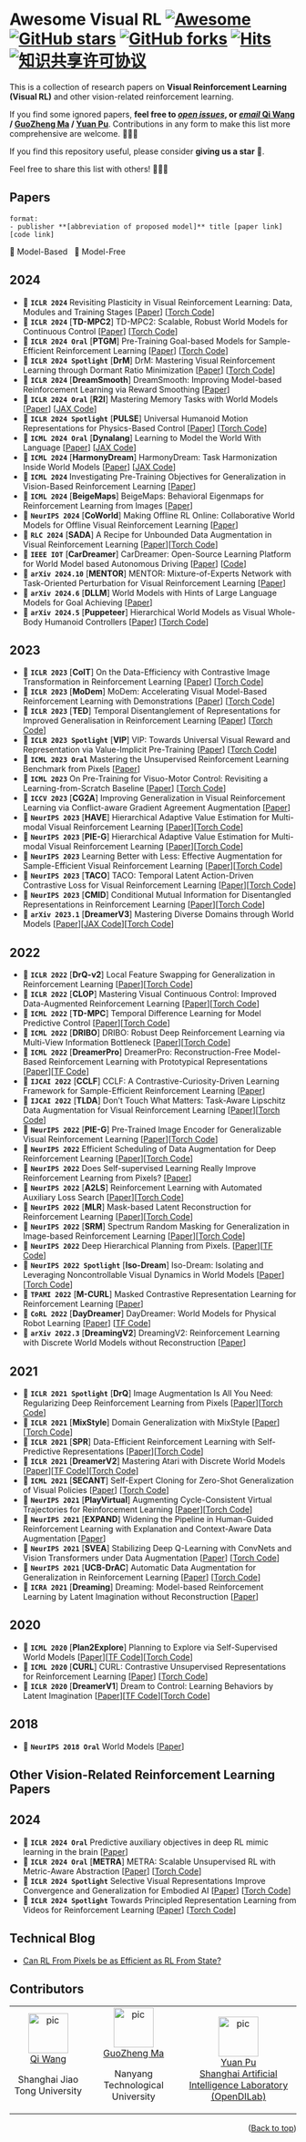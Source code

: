 # Awesome Visual RL [![Awesome](https://cdn.rawgit.com/sindresorhus/awesome/d7305f38d29fed78fa85652e3a63e154dd8e8829/media/badge.svg)](https://github.com/sindresorhus/awesome) [![GitHub stars](https://img.shields.io/github/stars/qiwang067/awesome-visual-rl)](https://github.com/qiwang067/awesome-visual-rl/stargazers) [![GitHub forks](https://img.shields.io/github/forks/qiwang067/awesome-visual-rl)](https://github.com/qiwang067/awesome-visual-rl/network) [![Hits](https://hits.seeyoufarm.com/api/count/incr/badge.svg?url=https%3A%2F%2Fgithub.com%2Fqiwang067%2Fawesome-visual-rl%2F&count_bg=%2379C83D&title_bg=%23555555&icon=&icon_color=%23E7E7E7&title=hits&edge_flat=false)](https://hits.seeyoufarm.com) <a rel="license" href="http://creativecommons.org/licenses/by-nc-sa/4.0/"><img alt="知识共享许可协议" style="border-width:0" src="https://img.shields.io/badge/license-CC%20BY--NC--SA%204.0-lightgrey" /></a>

This is a collection of research papers on **Visual Reinforcement Learning (Visual RL)** and other vision-related reinforcement learning.

If you find some ignored papers, **feel free to [*open issues*](https://github.com/qiwang067/awesome-visual-rl/issues/new), or [*email* Qi Wang](mailto:qiwang067@163.com) / [GuoZheng Ma](mailto:guozheng_ma@163.com) / [Yuan Pu](mailto:puyuan1996@qq.com)**. Contributions in any form to make this list more comprehensive are welcome. 📣📣📣

If you find this repository useful, please consider **giving us a star** 🌟. 

<!--**[citing](#citation)** and-->

Feel free to share this list with others! 🥳🥳🥳

<!-- ## Workshop & Challenge

- [`CVPR 2024 Workshop & Challenge | OpenDriveLab`](https://opendrivelab.com/challenge2024/#predictive_world_model) Track #4: Predictive World Model.
  > Serving as an abstract spatio-temporal representation of reality, the world model can predict future states based on the current state. The learning process of world models has the potential to elevate a pre-trained foundation model to the next level. Given vision-only inputs, the neural network outputs point clouds in the future to testify its predictive capability of the world.
  
- [`CVPR 2023 Workshop on Autonomous Driving`](https://cvpr2023.wad.vision/) CHALLENGE 3: ARGOVERSE CHALLENGES, [3D Occupancy Forecasting](https://eval.ai/web/challenges/challenge-page/1977/overview) using the [Argoverse 2 Sensor Dataset](https://www.argoverse.org/av2.html#sensor-link). Predict the spacetime occupancy of the world for the next 3 seconds. -->

## Papers
```
format:
- publisher **[abbreviation of proposed model]** title [paper link] [code link]
```
:large_blue_diamond: Model-Based &nbsp; :large_orange_diamond: Model-Free

## 2024
- :large_orange_diamond: **`ICLR 2024`** Revisiting Plasticity in Visual Reinforcement Learning: Data, Modules and Training Stages [[Paper](https://openreview.net/pdf?id=0aR1s9YxoL)] [[Torch Code](https://github.com/Guozheng-Ma/Adaptive-Replay-Ratio)] 
- :large_blue_diamond: **`ICLR 2024`** [**TD-MPC2**] TD-MPC2: Scalable, Robust World Models for Continuous Control [[Paper](https://arxiv.org/pdf/2310.16828)] [[Torch Code](https://github.com/nicklashansen/tdmpc2)] 
- :large_orange_diamond: **`ICLR 2024 Oral`** [**PTGM**] Pre-Training Goal-based Models for Sample-Efficient Reinforcement Learning [[Paper](https://openreview.net/pdf?id=o2IEmeLL9r)] [[Torch Code](https://github.com/PKU-RL/PTGM)]
- :large_orange_diamond: **`ICLR 2024 Spotlight`** [**DrM**] DrM: Mastering Visual Reinforcement Learning through Dormant Ratio Minimization [[Paper](https://arxiv.org/pdf/2310.19668)] [[Torch Code](https://github.com/XuGW-Kevin/DrM)]
- :large_blue_diamond: **`ICLR 2024`** [**DreamSmooth**] DreamSmooth: Improving Model-based Reinforcement Learning via Reward Smoothing [[Paper](https://arxiv.org/pdf/2311.01450)]
- :large_blue_diamond: **`ICLR 2024 Oral`** [**R2I**] Mastering Memory Tasks with World Models [[Paper](http://arxiv.org/pdf/2403.04253)] [[JAX Code](https://github.com/OpenDriveLab/ViDAR)]
- :large_orange_diamond: **`ICLR 2024 Spotlight`** [**PULSE**] Universal Humanoid Motion Representations for Physics-Based Control [[Paper](https://openreview.net/pdf?id=OrOd8PxOO2)] [[Torch Code](https://github.com/ZhengyiLuo/PULSE)]
- :large_blue_diamond: **`ICML 2024 Oral`** [**Dynalang**] Learning to Model the World With Language [[Paper](https://openreview.net/pdf?id=7dP6Yq9Uwv)] [[JAX Code](https://github.com/jlin816/dynalang)]
- :large_blue_diamond: **`ICML 2024`** [**HarmonyDream**] HarmonyDream: Task Harmonization Inside World Models [[Paper](https://arxiv.org/pdf/2310.00344)] [[JAX Code](https://github.com/thuml/HarmonyDream)]
- :large_orange_diamond: **`ICML 2024`** Investigating Pre-Training Objectives for Generalization in Vision-Based Reinforcement Learning [[Paper](https://arxiv.org/pdf/2406.06037)]
- :large_orange_diamond: **`ICML 2024`** [**BeigeMaps**] BeigeMaps: Behavioral Eigenmaps for Reinforcement Learning from Images [[Paper](https://openreview.net/pdf?id=myCgfQZzbc)]
- :large_blue_diamond: **`NeurIPS 2024`** [**CoWorld**] Making Offline RL Online: Collaborative World Models for Offline Visual Reinforcement Learning [[Paper](https://arxiv.org/pdf/2305.15260)]
- :large_orange_diamond: **`RLC 2024`** [**SADA**] A Recipe for Unbounded Data Augmentation in Visual Reinforcement Learning [[Paper](https://arxiv.org/pdf/2405.17416)][[Torch Code](https://github.com/aalmuzairee/dmcgb2)]
- :large_blue_diamond: **`IEEE IOT`** [**CarDreamer**] CarDreamer: Open-Source Learning Platform for World Model based Autonomous Driving [[Paper](https://arxiv.org/pdf/2405.09111)] [[Code](https://github.com/ucd-dare/CarDreamer)]
- :large_orange_diamond: **`arXiv 2024.10`** [**MENTOR**] MENTOR: Mixture-of-Experts Network with Task-Oriented Perturbation for Visual Reinforcement Learning [[Paper](https://arxiv.org/pdf/2410.14972)] 
- :large_blue_diamond: **`arXiv 2024.6`** [**DLLM**] World Models with Hints of Large Language Models for Goal Achieving [[Paper](http://arxiv.org/pdf/2406.07381)]
- :large_blue_diamond: **`arXiv 2024.5`** [**Puppeteer**] Hierarchical World Models as Visual Whole-Body Humanoid Controllers [[Paper](https://arxiv.org/pdf/2405.18418)] [[Torch Code](https://github.com/nicklashansen/puppeteer)]

## 2023
- :large_orange_diamond: **`ICLR 2023`** [**CoIT**] On the Data-Efficiency with Contrastive Image Transformation in Reinforcement Learning [[Paper](https://openreview.net/forum?id=-nm-rHXi5ga)] [[Torch Code](https://github.com/Kamituna/CoIT)]
- :large_blue_diamond: **`ICLR 2023`** [**MoDem**] MoDem: Accelerating Visual Model-Based Reinforcement Learning with Demonstrations [[Paper](https://openreview.net/pdf?id=JdTnc9gjVfJ)] [[Torch Code](https://github.com/facebookresearch/modem)]
- :large_orange_diamond: **`ICLR 2023`** [**TED**] Temporal Disentanglement of Representations for Improved Generalisation in Reinforcement Learning [[Paper](https://openreview.net/pdf?id=sPgP6aISLTD)] [[Torch Code](https://github.com/uoe-agents/TED)]
- :large_orange_diamond: **`ICLR 2023 Spotlight`** [**VIP**] VIP: Towards Universal Visual Reward and Representation via Value-Implicit Pre-Training [[Paper](https://openreview.net/pdf?id=YJ7o2wetJ2)] [[Torch Code](https://github.com/facebookresearch/vip)]
- :large_blue_diamond: **`ICML 2023 Oral`** Mastering the Unsupervised Reinforcement Learning Benchmark from Pixels [[Paper](https://openreview.net/attachment?id=eSpbTG0TZN&name=pdf)]
- :large_orange_diamond: **`ICML 2023`** On Pre-Training for Visuo-Motor Control: Revisiting a Learning-from-Scratch Baseline [[Paper](https://proceedings.mlr.press/v202/hansen23c/hansen23c.pdf)] [[Torch Code](https://github.com/gemcollector/learning-from-scratch?tab=readme-ov-file)]
- :large_orange_diamond: **`ICCV 2023`** [**CG2A**] Improving Generalization in Visual Reinforcement Learning via Conflict-aware Gradient Agreement Augmentation [[Paper](https://arxiv.org/abs/2308.01194)]
- :large_orange_diamond: **`NeurIPS 2023`** [**HAVE**] Hierarchical Adaptive Value Estimation for Multi-modal Visual Reinforcement Learning [[Paper](https://NeurIPS.cc/virtual/2023/poster/70701)][[Torch Code](https://github.com/Yara-HYR/HAVE)]
- :large_orange_diamond: **`NeurIPS 2023`** [**PIE-G**] Hierarchical Adaptive Value Estimation for Multi-modal Visual Reinforcement Learning [[Paper](https://NeurIPS.cc/virtual/2023/poster/70701)][[Torch Code](https://github.com/Yara-HYR/HAVE)]
- :large_orange_diamond: **`NeurIPS 2023`** Learning Better with Less: Effective Augmentation for Sample-Efficient Visual Reinforcement Learning [[Paper](https://proceedings.neurips.cc/paper_files/paper/2023/file/bc26087d3f82e62044fc77752e86737e-Paper-Conference.pdf)][[Torch Code](https://github.com/Guozheng-Ma/CycAug)]
- :large_orange_diamond: **`NeurIPS 2023`** [**TACO**] TACO: Temporal Latent Action-Driven Contrastive Loss for Visual Reinforcement Learning [[Paper](https://arxiv.org/pdf/2306.13229)][[Torch Code](https://github.com/frankzheng2022/taco)]
- :large_orange_diamond: **`NeurIPS 2023`** [**CMID**] Conditional Mutual Information for Disentangled Representations in Reinforcement Learning [[Paper](https://arxiv.org/pdf/2305.14133)][[Torch Code](https://github.com/uoe-agents/cmid)]
- :large_blue_diamond: **`arXiv 2023.1`** [**DreamerV3**] Mastering Diverse Domains through World Models [[Paper](https://arxiv.org/pdf/2301.04104)][[JAX Code](https://github.com/danijar/dreamerv3)][[Torch Code](https://github.com/NM512/dreamerv3-torch)]

## 2022
- :large_orange_diamond: **`ICLR 2022`** [**DrQ-v2**] Local Feature Swapping for Generalization in Reinforcement Learning [[Paper](https://arxiv.org/pdf/2107.09645)][[Torch Code](https://github.com/facebookresearch/drqv2)]
- :large_orange_diamond: **`ICLR 2022`** [**CLOP**] Mastering Visual Continuous Control: Improved Data-Augmented Reinforcement Learning [[Paper](https://openreview.net/forum?id=Sq0-tgDyHe4)][[Torch Code](https://github.com/DavidBert/CLOP)]
- :large_blue_diamond: **`ICML 2022`** [**TD-MPC**] Temporal Difference Learning for Model Predictive Control [[Paper](https://arxiv.org/pdf/2203.04955)][[Torch Code](https://github.com/nicklashansen/tdmpc)]
- :large_orange_diamond: **`ICML 2022`** [**DRIBO**] DRIBO: Robust Deep Reinforcement Learning via Multi-View Information Bottleneck [[Paper](https://proceedings.mlr.press/v162/fan22b.html)][[Torch Code](https://github.com/BU-DEPEND-Lab/DRIBO)]
- :large_blue_diamond: **`ICML 2022`** [**DreamerPro**] DreamerPro: Reconstruction-Free Model-Based Reinforcement Learning with Prototypical Representations [[Paper](https://proceedings.mlr.press/v162/deng22a/deng22a.pdf)][[TF Code](https://github.com/fdeng18/dreamer-pro)]
- :large_orange_diamond: **`IJCAI 2022`** [**CCLF**] CCLF: A Contrastive-Curiosity-Driven Learning Framework for Sample-Efficient Reinforcement Learning [[Paper](https://arxiv.org/abs/2205.00943)]
- :large_orange_diamond: **`IJCAI 2022`** [**TLDA**] Don’t Touch What Matters: Task-Aware Lipschitz Data Augmentation for Visual Reinforcement Learning [[Paper](https://arxiv.org/abs/2202.09982)][[Torch Code](https://github.com/gemcollector/TLDA)]
- :large_orange_diamond: **`NeurIPS 2022`** [**PIE-G**] Pre-Trained Image Encoder for Generalizable Visual Reinforcement Learning [[Paper](https://proceedings.neurips.cc/paper_files/paper/2022/file/548a482d4496ce109cddfbeae5defa7d-Paper-Conference.pdf)][[Torch Code](https://github.com/gemcollector/PIE-G)]
- :large_orange_diamond: **`NeurIPS 2022`** Efficient Scheduling of Data Augmentation for Deep Reinforcement Learning [[Paper](https://arxiv.org/abs/2102.08581)][[Torch Code](https://github.com/kbc-6723/es-da)]
- :large_orange_diamond: **`NeurIPS 2022`** Does Self-supervised Learning Really Improve Reinforcement Learning from Pixels? [[Paper](https://arxiv.org/abs/2206.05266)]
- :large_orange_diamond: **`NeurIPS 2022`** [**A2LS**] Reinforcement Learning with Automated Auxiliary Loss Search [[Paper](https://arxiv.org/abs/2210.06041)][[Torch Code](https://seqml.github.io/a2ls/)]
- :large_orange_diamond: **`NeurIPS 2022`** [**MLR**] Mask-based Latent Reconstruction for Reinforcement Learning [[Paper](https://arxiv.org/abs/2201.12096)][[Torch Code](https://github.com/microsoft/Mask-based-Latent-Reconstruction)]
- :large_orange_diamond: **`NeurIPS 2022`** [**SRM**] Spectrum Random Masking for Generalization in Image-based Reinforcement Learning [[Paper](https://openreview.net/forum?id=m16lH6XJsbb)][[Torch Code](https://github.com/Yara-HYR/SRM)]
- :large_blue_diamond: **`NeurIPS 2022`**  Deep Hierarchical Planning from Pixels.  [[Paper](https://proceedings.neurips.cc/paper_files/paper/2022/file/a766f56d2da42cae20b5652970ec04ef-Paper-Conference.pdf)][[TF Code](https://github.com/danijar/director)]
- :large_blue_diamond: **`NeurIPS 2022 Spotlight`** [**Iso-Dream**] Iso-Dream: Isolating and Leveraging Noncontrollable Visual Dynamics in World Models [[Paper](https://proceedings.neurips.cc/paper_files/paper/2022/file/9316769afaaeeaad42a9e3633b14e801-Paper-Conference.pdf)][[Torch Code](https://github.com/panmt/Iso-Dream)]
- :large_orange_diamond: **`TPAMI 2022`** [**M-CURL**] Masked Contrastive Representation Learning for Reinforcement Learning [[Paper](https://ieeexplore.ieee.org/abstract/document/9779589)]
- :large_blue_diamond: **`CoRL 2022`** [**DayDreamer**] DayDreamer: World Models for Physical Robot Learning [[Paper](https://proceedings.mlr.press/v205/wu23c/wu23c.pdf)] [[TF Code](https://github.com/danijar/daydreamer)]
- :large_blue_diamond: **`arXiv 2022.3`** [**DreamingV2**] DreamingV2: Reinforcement Learning with Discrete World Models without Reconstruction [[Paper](https://arxiv.org/pdf/2203.00494)] 



## 2021
- :large_orange_diamond: **`ICLR 2021 Spotlight`** [**DrQ**] Image Augmentation Is All You Need: Regularizing Deep Reinforcement Learning from Pixels  [[Paper](https://arxiv.org/pdf/2004.13649)][[Torch Code](https://github.com/denisyarats/drq)]
- :large_orange_diamond: **`ICLR 2021`** [**MixStyle**] Domain Generalization with MixStyle [[Paper](https://openreview.net/forum?id=6xHJ37MVxxp)][[Torch Code](https://github.com/KaiyangZhou/mixstyle-release)]
- :large_orange_diamond: **`ICLR 2021`** [**SPR**] Data-Efficient Reinforcement Learning with Self-Predictive Representations [[Paper](https://openreview.net/forum?id=uCQfPZwRaUu&fbclid=IwAR3FMvlynXXYEMJaJzPki1x1wC9jjA3aBDC_moWxrI91hLaDvtk7nnnIXT8)][[Torch Code](https://github.com/mila-iqia/spr)]
- :large_blue_diamond: **`ICLR 2021`** [**DreamerV2**] Mastering Atari with Discrete World Models [[Paper](https://arxiv.org/pdf/2010.02193)][[TF Code](https://github.com/danijar/dreamerv2)][[Torch Code](https://github.com/jsikyoon/dreamer-torch)]
- :large_orange_diamond: **`ICML 2021`** [**SECANT**] Self-Expert Cloning for Zero-Shot Generalization of Visual Policies [[Paper](https://proceedings.mlr.press/v139/fan21c.html)] [[Torch Code](https://github.com/LinxiFan/SECANT)]
- :large_orange_diamond: **`NeurIPS 2021`** [**PlayVirtual**] Augmenting Cycle-Consistent Virtual Trajectories for Reinforcement Learning [[Paper](https://proceedings.neurips.cc/paper/2021/hash/2a38a4a9316c49e5a833517c45d31070-Abstract.html)][[Torch Code](https://github.com/microsoft/Playvirtual)]
- :large_orange_diamond: **`NeurIPS 2021`** [**EXPAND**] Widening the Pipeline in Human-Guided Reinforcement Learning with Explanation and Context-Aware Data Augmentation [[Paper](https://proceedings.neurips.cc/paper/2021/hash/b6f8dc086b2d60c5856e4ff517060392-Abstract.html)]
- :large_orange_diamond: **`NeurIPS 2021`** [**SVEA**] Stabilizing Deep Q-Learning with ConvNets and Vision Transformers under Data Augmentation [[Paper](https://proceedings.neurips.cc/paper/2021/hash/1e0f65eb20acbfb27ee05ddc000b50ec-Abstract.html)] [[Torch Code](https://github.com/nicklashansen/dmcontrol-generalization-benchmark)]
- :large_orange_diamond: **`NeurIPS 2021`** [**UCB-DrAC**] Automatic Data Augmentation for Generalization in Reinforcement Learning [[Paper](https://proceedings.neurips.cc/paper/2021/hash/2b38c2df6a49b97f706ec9148ce48d86-Abstract.html)] [[Torch Code](https://github.com/rraileanu/auto-drac)]
- :large_blue_diamond: **`ICRA 2021`** [**Dreaming**] Dreaming: Model-based Reinforcement Learning by Latent Imagination without Reconstruction [[Paper](https://arxiv.org/pdf/2007.14535)]

## 2020
- :large_blue_diamond: **`ICML 2020`** [**Plan2Explore**] Planning to Explore via Self-Supervised World Models [[Paper](https://arxiv.org/pdf/2005.05960)][[TF Code](https://github.com/ramanans1/plan2explore)][[Torch Code](https://github.com/yusukeurakami/plan2explore-pytorch)]
- :large_orange_diamond: **`ICML 2020`** [**CURL**] CURL: Contrastive Unsupervised Representations for Reinforcement Learning [[Paper](https://arxiv.org/pdf/2004.04136)] [[Torch Code](https://github.com/MishaLaskin/curl)]
- :large_blue_diamond: **`ICLR 2020`** [**DreamerV1**] Dream to Control: Learning Behaviors by Latent Imagination [[Paper](https://arxiv.org/pdf/1912.01603)][[TF Code](https://github.com/danijar/dreamer)][[Torch Code](https://github.com/juliusfrost/dreamer-pytorch)]

## 2018
- :large_blue_diamond: **`NeurIPS 2018 Oral`** World Models [[Paper](https://arxiv.org/pdf/1803.10122)]

## Other Vision-Related Reinforcement Learning Papers
## 2024
- :large_blue_diamond: **`ICLR 2024 Oral`** Predictive auxiliary objectives in deep RL mimic learning in the brain [[Paper](https://openreview.net/pdf?id=agPpmEgf8C)]
- :large_orange_diamond: **`ICLR 2024 Oral`** [**METRA**] METRA: Scalable Unsupervised RL with Metric-Aware Abstraction [[Paper](https://openreview.net/pdf?id=c5pwL0Soay)] [[Torch Code](https://seohong.me/projects/metra/)]
- :large_orange_diamond: **`ICLR 2024 Spotlight`** Selective Visual Representations Improve Convergence and Generalization for Embodied AI [[Paper](https://openreview.net/pdf?id=kC5nZDU5zf)] [[Torch Code](https://github.com/allenai/procthor-rl)]
- :large_orange_diamond: **`ICLR 2024 Spotlight`** Towards Principled Representation Learning from Videos for Reinforcement Learning [[Paper](https://openreview.net/pdf?id=3mnWvUZIXt)] [[Torch Code](https://github.com/microsoft/Intrepid)]
  
## Technical Blog
- [Can RL From Pixels be as Efficient as RL From State?](https://bair.berkeley.edu/blog/2020/07/19/curl-rad/)

## Contributors

<table border="0">
  <tbody>
    <tr align="center" >
      <td>
         <a href="https://github.com/qiwang067"><img width="70" height="70" src="https://github.com/qiwang067.png?s=40" alt="pic"></a><br>
         <a href="https://github.com/qiwang067">Qi Wang</a> 
        <p> Shanghai Jiao Tong University </p>
      </td>
      <td>
         <a href="https://github.com/Guozheng-Ma"><img width="70" height="70" src="https://github.com/Guozheng-Ma.png?s=40" alt="pic"></a><br>
         <a href="https://github.com/Guozheng-Ma">GuoZheng Ma</a>
         <p>Nanyang Technological University</p>
      </td>
      <td>
         <a href="https://github.com/puyuan1996"><img width="70" height="70" src="https://github.com/puyuan1996.png?s=40" alt="pic"></a><br>
         <a href="https://github.com/puyuan1996">Yuan Pu</a><br>
        <a href="https://github.com/opendilab">Shanghai Artificial Intelligence Laboratory (OpenDILab)</a>
      </td>
    </tr>
  </tbody>
</table>

<p align="right">(<a href="#top">Back to top</a>)</p>

